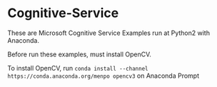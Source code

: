 # Cognitive-Service
These are Microsoft Cognitive Service Examples run at Python2 with Anaconda.

Before run these examples, must install OpenCV.

To install OpenCV, run 
  ``conda install --channel https://conda.anaconda.org/menpo opencv3`` on Anaconda Prompt
